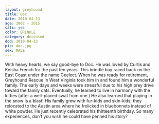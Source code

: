 ```yaml
---
layout: greyhound
title: Doc
date: 2010-04-13
age: 2002 - 2015
cats: yes
color: BRINDLE
category: deceased
dod: 2010-04-13
pic: doc.jpg
sex: MALE
---
```


With heavy hearts, we say good-bye to Doc.  He was loved by Curtis and Keisha French for the
past ten years.  This brindle boy raced back on the East Coast under the name Ceelect.  When he
was ready for retirement, Greyhound Rescue in West Virginia took him in and found him a
wonderful family.  The early days and weeks were stressful due to his high prey drive toward
the family cats.  Eventually, he learned to live in harmony with the kitties (after a
well-placed swat from one.)  He also learned that playing in the snow is a blast!  His family
grew with fur-kids and skin-kids; they relocated to the Austin area where he frolicked in
bluebonnets instead of white powder.  He just recently celebrated his thirteenth birthday.  So
many experiences, don’t you wish he could have penned his story?
